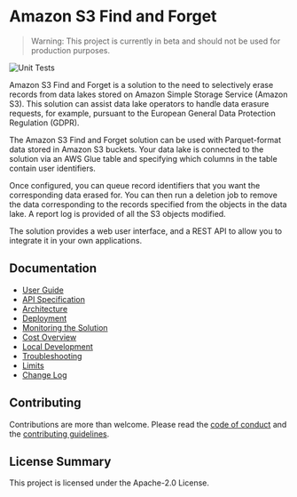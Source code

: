 # Amazon S3 Find and Forget

> Warning: This project is currently in beta and should not be used for
> production purposes.

![Unit Tests](https://github.com/awslabs/amazon-s3-find-and-forget/workflows/Unit%20Tests/badge.svg)

Amazon S3 Find and Forget is a solution to the need to selectively erase records
from data lakes stored on Amazon Simple Storage Service (Amazon S3). This
solution can assist data lake operators to handle data erasure requests, for
example, pursuant to the European General Data Protection Regulation (GDPR).

The Amazon S3 Find and Forget solution can be used with Parquet-format data
stored in Amazon S3 buckets. Your data lake is connected to the solution via an
AWS Glue table and specifying which columns in the table contain user
identifiers.

Once configured, you can queue record identifiers that you want the
corresponding data erased for. You can then run a deletion job to remove the
data corresponding to the records specified from the objects in the data lake. A
report log is provided of all the S3 objects modified.

The solution provides a web user interface, and a REST API to allow you to
integrate it in your own applications.

## Documentation

- [User Guide](docs/USER_GUIDE.md)
- [API Specification](docs/api/README.md)
- [Architecture](docs/ARCHITECTURE.md)
- [Deployment](docs/USER_GUIDE.md#deploying-the-solution)
- [Monitoring the Solution](docs/MONITORING.md)
- [Cost Overview](docs/COST_OVERVIEW.md)
- [Local Development](docs/LOCAL_DEVELOPMENT.md)
- [Troubleshooting](docs/TROUBLESHOOTING.md)
- [Limits](docs/LIMITS.md)
- [Change Log](CHANGELOG.md)

## Contributing

Contributions are more than welcome. Please read the
[code of conduct](CODE_OF_CONDUCT.md) and the
[contributing guidelines](CONTRIBUTING.md).

## License Summary

This project is licensed under the Apache-2.0 License.

